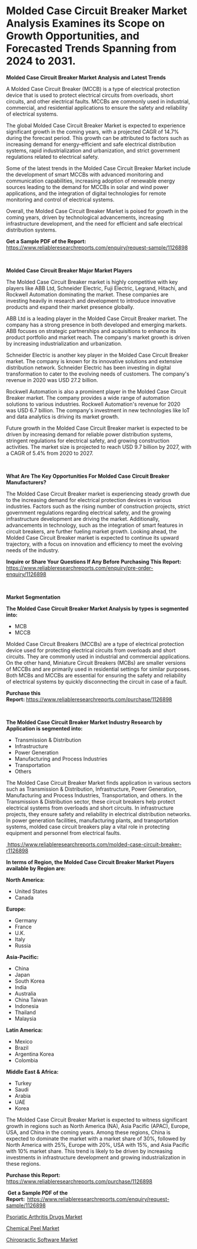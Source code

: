 <p><h1>Molded Case Circuit Breaker Market Analysis Examines its Scope on Growth Opportunities, and Forecasted Trends Spanning from 2024 to 2031.</h1></p><p><strong>Molded Case Circuit Breaker Market Analysis and Latest Trends</strong></p>
<p><p>A Molded Case Circuit Breaker (MCCB) is a type of electrical protection device that is used to protect electrical circuits from overloads, short circuits, and other electrical faults. MCCBs are commonly used in industrial, commercial, and residential applications to ensure the safety and reliability of electrical systems.</p><p>The global Molded Case Circuit Breaker Market is expected to experience significant growth in the coming years, with a projected CAGR of 14.7% during the forecast period. This growth can be attributed to factors such as increasing demand for energy-efficient and safe electrical distribution systems, rapid industrialization and urbanization, and strict government regulations related to electrical safety.</p><p>Some of the latest trends in the Molded Case Circuit Breaker Market include the development of smart MCCBs with advanced monitoring and communication capabilities, increasing adoption of renewable energy sources leading to the demand for MCCBs in solar and wind power applications, and the integration of digital technologies for remote monitoring and control of electrical systems.</p><p>Overall, the Molded Case Circuit Breaker Market is poised for growth in the coming years, driven by technological advancements, increasing infrastructure development, and the need for efficient and safe electrical distribution systems.</p></p>
<p><strong>Get a Sample PDF of the Report:&nbsp;</strong> <a href="https://www.reliableresearchreports.com/enquiry/request-sample/1126898">https://www.reliableresearchreports.com/enquiry/request-sample/1126898</a></p>
<p>&nbsp;</p>
<p><strong>Molded Case Circuit Breaker Major Market Players</strong></p>
<p><p>The Molded Case Circuit Breaker market is highly competitive with key players like ABB Ltd, Schneider Electric, Fuji Electric, Legrand, Hitachi, and Rockwell Automation dominating the market. These companies are investing heavily in research and development to introduce innovative products and expand their market presence globally.</p><p>ABB Ltd is a leading player in the Molded Case Circuit Breaker market. The company has a strong presence in both developed and emerging markets. ABB focuses on strategic partnerships and acquisitions to enhance its product portfolio and market reach. The company's market growth is driven by increasing industrialization and urbanization.</p><p>Schneider Electric is another key player in the Molded Case Circuit Breaker market. The company is known for its innovative solutions and extensive distribution network. Schneider Electric has been investing in digital transformation to cater to the evolving needs of customers. The company's revenue in 2020 was USD 27.2 billion.</p><p>Rockwell Automation is also a prominent player in the Molded Case Circuit Breaker market. The company provides a wide range of automation solutions to various industries. Rockwell Automation's revenue for 2020 was USD 6.7 billion. The company's investment in new technologies like IoT and data analytics is driving its market growth.</p><p>Future growth in the Molded Case Circuit Breaker market is expected to be driven by increasing demand for reliable power distribution systems, stringent regulations for electrical safety, and growing construction activities. The market size is projected to reach USD 9.7 billion by 2027, with a CAGR of 5.4% from 2020 to 2027.</p></p>
<p>&nbsp;</p>
<p><strong>What Are The Key Opportunities For Molded Case Circuit Breaker Manufacturers?</strong></p>
<p><p>The Molded Case Circuit Breaker market is experiencing steady growth due to the increasing demand for electrical protection devices in various industries. Factors such as the rising number of construction projects, strict government regulations regarding electrical safety, and the growing infrastructure development are driving the market. Additionally, advancements in technology, such as the integration of smart features in circuit breakers, are further fueling market growth. Looking ahead, the Molded Case Circuit Breaker market is expected to continue its upward trajectory, with a focus on innovation and efficiency to meet the evolving needs of the industry.</p></p>
<p><strong>Inquire or Share Your Questions If Any Before Purchasing This Report:</strong> <a href="https://www.reliableresearchreports.com/enquiry/pre-order-enquiry/1126898">https://www.reliableresearchreports.com/enquiry/pre-order-enquiry/1126898</a></p>
<p>&nbsp;</p>
<p><strong>Market Segmentation</strong></p>
<p><strong>The Molded Case Circuit Breaker Market Analysis by types is segmented into:</strong></p>
<p><ul><li>MCB</li><li>MCCB</li></ul></p>
<p><p>Molded Case Circuit Breakers (MCCBs) are a type of electrical protection device used for protecting electrical circuits from overloads and short circuits. They are commonly used in industrial and commercial applications. On the other hand, Miniature Circuit Breakers (MCBs) are smaller versions of MCCBs and are primarily used in residential settings for similar purposes. Both MCBs and MCCBs are essential for ensuring the safety and reliability of electrical systems by quickly disconnecting the circuit in case of a fault.</p></p>
<p><strong>Purchase this Report:&nbsp;</strong><a href="https://www.reliableresearchreports.com/purchase/1126898">https://www.reliableresearchreports.com/purchase/1126898</a></p>
<p>&nbsp;</p>
<p><strong>The Molded Case Circuit Breaker Market Industry Research by Application is segmented into:</strong></p>
<p><ul><li>Transmission & Distribution</li><li>Infrastructure</li><li>Power Generation</li><li>Manufacturing and Process Industries</li><li>Transportation</li><li>Others</li></ul></p>
<p><p>The Molded Case Circuit Breaker Market finds application in various sectors such as Transmission & Distribution, Infrastructure, Power Generation, Manufacturing and Process Industries, Transportation, and others. In the Transmission & Distribution sector, these circuit breakers help protect electrical systems from overloads and short circuits. In infrastructure projects, they ensure safety and reliability in electrical distribution networks. In power generation facilities, manufacturing plants, and transportation systems, molded case circuit breakers play a vital role in protecting equipment and personnel from electrical faults.</p></p>
<p><a href="https://www.reliableresearchreports.com/molded-case-circuit-breaker-r1126898">&nbsp;https://www.reliableresearchreports.com/molded-case-circuit-breaker-r1126898</a></p>
<p><strong>In terms of Region, the Molded Case Circuit Breaker Market Players available by Region are:</strong></p>
<p>
    <p> <strong> North America: </strong>
        <ul>
            <li>United States</li>
            <li>Canada</li>
        </ul>
        </p> 
    <p> <strong> Europe: </strong>
        <ul>
            <li>Germany</li>
            <li>France</li>
            <li>U.K.</li>
            <li>Italy</li>
            <li>Russia</li>
        </ul>
        </p> 
    <p> <strong> Asia-Pacific: </strong>
        <ul>
            <li>China</li>
            <li>Japan</li>
            <li>South Korea</li>
            <li>India</li>
            <li>Australia</li>
            <li>China Taiwan</li>
            <li>Indonesia</li>
            <li>Thailand</li>
            <li>Malaysia</li>
        </ul>
        </p> 
    <p> <strong> Latin America: </strong>
        <ul>
            <li>Mexico</li>
            <li>Brazil</li>
            <li>Argentina Korea</li>
            <li>Colombia</li>
        </ul>
        </p> 
    <p> <strong> Middle East & Africa: </strong>
        <ul>
            <li>Turkey</li>
            <li>Saudi</li>
            <li>Arabia</li>
            <li>UAE</li>
            <li>Korea</li>
        </ul>
    </p>
    </p>
<p><p>The Molded Case Circuit Breaker Market is expected to witness significant growth in regions such as North America (NA), Asia Pacific (APAC), Europe, USA, and China in the coming years. Among these regions, China is expected to dominate the market with a market share of 30%, followed by North America with 25%, Europe with 20%, USA with 15%, and Asia Pacific with 10% market share. This trend is likely to be driven by increasing investments in infrastructure development and growing industrialization in these regions.</p></p>
<p><strong>Purchase this Report: </strong><a href="https://www.reliableresearchreports.com/purchase/1126898">https://www.reliableresearchreports.com/purchase/1126898</a></p>
<p>&nbsp;<strong>Get a Sample PDF of the Report:&nbsp;&nbsp;</strong><a href="https://www.reliableresearchreports.com/enquiry/request-sample/1126898">https://www.reliableresearchreports.com/enquiry/request-sample/1126898</a></p>
<p><strong></strong></p>
<p><p><a href="https://www.linkedin.com/pulse/psoriatic-arthritis-drugs-market-key-successful-business-y7bbe?trackingId=a4bYP%2FkUCqixpUdDu8UL9A%3D%3D">Psoriatic Arthritis Drugs Market</a></p><p><a href="https://www.linkedin.com/pulse/chemical-peel-market-furnishes-information-share-trends-growth-u331e?trackingId=2%2F2x1NNMt3w1SUWhdMLzow%3D%3D">Chemical Peel Market</a></p><p><a href="https://www.linkedin.com/pulse/chiropractic-software-market-insights-cagr-trends-growth-kxfpe?trackingId=SlqGlKXqvyS28vCL%2Fuh%2F4g%3D%3D">Chiropractic Software Market</a></p></p>
